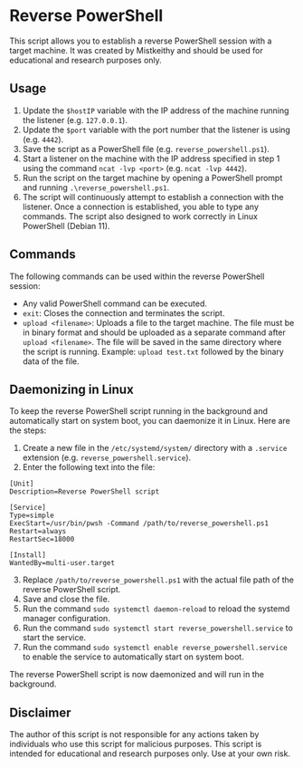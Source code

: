 # Reverse PowerShell

This script allows you to establish a reverse PowerShell session with a target machine. It was created by Mistkeithy and should be used for educational and research purposes only.

## Usage

1. Update the `$hostIP` variable with the IP address of the machine running the listener (e.g. `127.0.0.1`).
2. Update the `$port` variable with the port number that the listener is using (e.g. `4442`).
3. Save the script as a PowerShell file (e.g. `reverse_powershell.ps1`).
4. Start a listener on the machine with the IP address specified in step 1 using the command `ncat -lvp <port>` (e.g. `ncat -lvp 4442`).
5. Run the script on the target machine by opening a PowerShell prompt and running `.\reverse_powershell.ps1`.
6. The script will continuously attempt to establish a connection with the listener. Once a connection is established, you able to type any commands. The script also designed to work correctly in Linux PowerShell (Debian 11).

## Commands

The following commands can be used within the reverse PowerShell session:

- Any valid PowerShell command can be executed.
- `exit`: Closes the connection and terminates the script.
- `upload <filename>`: Uploads a file to the target machine. The file must be in binary format and should be uploaded as a separate command after `upload <filename>`. The file will be saved in the same directory where the script is running. Example: `upload test.txt` followed by the binary data of the file.

## Daemonizing in Linux

To keep the reverse PowerShell script running in the background and automatically start on system boot, you can daemonize it in Linux. Here are the steps:

1. Create a new file in the `/etc/systemd/system/` directory with a `.service` extension (e.g. `reverse_powershell.service`).
2. Enter the following text into the file:

```
[Unit]
Description=Reverse PowerShell script

[Service]
Type=simple
ExecStart=/usr/bin/pwsh -Command /path/to/reverse_powershell.ps1
Restart=always
RestartSec=18000

[Install]
WantedBy=multi-user.target
```

3. Replace `/path/to/reverse_powershell.ps1` with the actual file path of the reverse PowerShell script.
4. Save and close the file.
5. Run the command `sudo systemctl daemon-reload` to reload the systemd manager configuration.
6. Run the command `sudo systemctl start reverse_powershell.service` to start the service.
7. Run the command `sudo systemctl enable reverse_powershell.service` to enable the service to automatically start on system boot.

The reverse PowerShell script is now daemonized and will run in the background.

## Disclaimer

The author of this script is not responsible for any actions taken by individuals who use this script for malicious purposes. This script is intended for educational and research purposes only. Use at your own risk.
